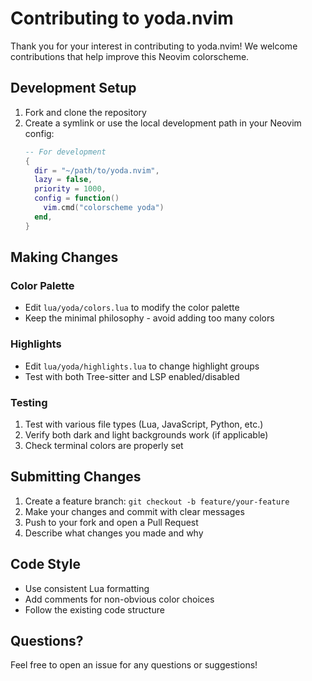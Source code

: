 # Contributing to yoda.nvim

Thank you for your interest in contributing to yoda.nvim! We welcome contributions that help improve this Neovim colorscheme.

## Development Setup

1. Fork and clone the repository
2. Create a symlink or use the local development path in your Neovim config:
   ```lua
   -- For development
   {
     dir = "~/path/to/yoda.nvim",
     lazy = false,
     priority = 1000,
     config = function()
       vim.cmd("colorscheme yoda")
     end,
   }
   ```

## Making Changes

### Color Palette
- Edit `lua/yoda/colors.lua` to modify the color palette
- Keep the minimal philosophy - avoid adding too many colors

### Highlights
- Edit `lua/yoda/highlights.lua` to change highlight groups
- Test with both Tree-sitter and LSP enabled/disabled

### Testing
1. Test with various file types (Lua, JavaScript, Python, etc.)
2. Verify both dark and light backgrounds work (if applicable)
3. Check terminal colors are properly set

## Submitting Changes

1. Create a feature branch: `git checkout -b feature/your-feature`
2. Make your changes and commit with clear messages
3. Push to your fork and open a Pull Request
4. Describe what changes you made and why

## Code Style

- Use consistent Lua formatting
- Add comments for non-obvious color choices
- Follow the existing code structure

## Questions?

Feel free to open an issue for any questions or suggestions!